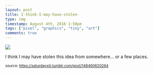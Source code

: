 ```yaml
---
layout: post
title: I-think-I-may-have-stolen-
type: img
timestamp: August 4th, 2016 1:58pm
tags: ["pixel", "graphics", "tiny", "art"]
comments: true
---
```

<img src="https://saturdayxiii.github.io/media/148460620264.png"/>

I think I may have stolen this idea from somewhere&hellip; or a few places.
 
  
<small>source: https://saturdayxiii.tumblr.com/post/148460620264</small>